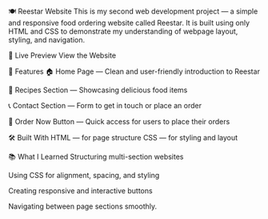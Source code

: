 🍽️ Reestar Website
This is my second web development project — a simple and responsive food ordering website called Reestar. It is built using only HTML and CSS to demonstrate my understanding of webpage layout, styling, and navigation.

🔗 Live Preview
View the Website <link>

📌 Features
🏠 Home Page — Clean and user-friendly introduction to Reestar

🍲 Recipes Section — Showcasing delicious food items

📞 Contact Section — Form to get in touch or place an order

🛒 Order Now Button — Quick access for users to place their orders

🛠️ Built With
HTML — for page structure
CSS — for styling and layout

📚 What I Learned
Structuring multi-section websites

Using CSS for alignment, spacing, and styling

Creating responsive and interactive buttons

Navigating between page sections smoothly.
